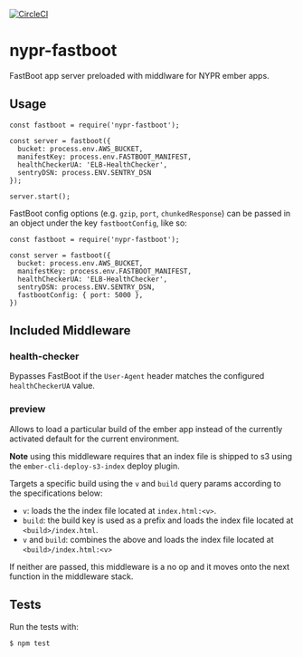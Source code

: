 [![CircleCI](https://circleci.com/gh/nypublicradio/nypr-fastboot.svg?style=svg)](https://circleci.com/gh/nypublicradio/nypr-fastboot)

# nypr-fastboot

FastBoot app server preloaded with middlware for NYPR ember apps.

## Usage
```node
const fastboot = require('nypr-fastboot');

const server = fastboot({
  bucket: process.env.AWS_BUCKET,
  manifestKey: process.env.FASTBOOT_MANIFEST,
  healthCheckerUA: 'ELB-HealthChecker',
  sentryDSN: process.ENV.SENTRY_DSN
});

server.start();
```

FastBoot config options (e.g. `gzip`, `port`, `chunkedResponse`) can be passed in an object under the key `fastbootConfig`, like so:
```node
const fastboot = require('nypr-fastboot');

const server = fastboot({
  bucket: process.env.AWS_BUCKET,
  manifestKey: process.env.FASTBOOT_MANIFEST,
  healthCheckerUA: 'ELB-HealthChecker',
  sentryDSN: process.ENV.SENTRY_DSN,
  fastbootConfig: { port: 5000 },
})
```

## Included Middleware

### health-checker

Bypasses FastBoot if the `User-Agent` header matches the configured `healthCheckerUA` value.

### preview

Allows to load a particular build of the ember app instead of the currently activated default for the current environment.

**Note** using this middleware requires that an index file is shipped to s3 using the `ember-cli-deploy-s3-index` deploy plugin.

Targets a specific build using the `v` and `build` query params according to the specifications below:

- `v`: loads the  the index file located at `index.html:<v>`.
- `build`: the build key is used as a prefix and loads the index file located at `<build>/index.html`.
- `v` and `build`: combines the above and loads the index file located at `<build>/index.html:<v>`

If neither are passed, this middleware is a no op and it moves onto the next function in the middleware stack.

## Tests

Run the tests with:
```node
$ npm test
```

